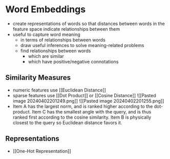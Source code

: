 # Word Embeddings
- create representations of words so that distances between words in the feature space indicate relationships between them
- useful to capture word meaning 
	- in terms of relationships between words
	- draw useful inferences to solve meaning-related problems
	- find relationships between words
		- which are similar
		- which have positive/negative connotations
## Similarity Measures
- numeric features use [[Euclidean Distance]] 
- sparse features use [[Dot Product]] or [[Cosine Distance]]
![[Pasted image 20240402201249.png]]
![[Pasted image 20240402201255.png]]
- Item A has the largest norm, and is ranked higher according to the dot-product. Item C has the smallest angle with the query, and is thus ranked first according to the cosine similarity. Item B is physically closest to the query so Euclidean distance favors it.
## Representations
- [[One-Hot Representation]]